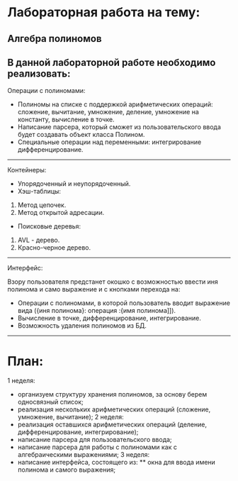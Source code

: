 Лабораторная работа на тему:
============================
Алгебра полиномов
-----------------
В данной лабораторной работе необходимо реализовать:
---
Операции с полиномами:
* Полиномы на списке с поддержкой арифметических операций: сложение, вычитание, умножение, деление, умножение на константу, вычисление в точке.
* Написание парсера, который сможет из пользовательского ввода будет создавать объект класса Полином.
* Специальные операции над переменными: интегрирование дифференцирование.
---
Контейнеры:
* Упорядоченный и неупорядоченный.
* Хэш-таблицы:
1. Метод цепочек.
2. Метод открытой адресации.
* Поисковые деревья:
1. AVL - дерево.
2. Красно-черное дерево.
---
Интерфейс:
  
Взору пользователя предстанет окошко с возможностью ввести иня полинома и само выражение и с кнопками перехода на:
* Операции с полиномами, в которой пользователь вводит выражение вида ({иня полинома}: операция :{имя полинома]]).
* Вычисление в точке, дифференцирование, интегрирование.
* Возможность удаления полиномов из БД.
---
План:
=====
1 неделя:
* организуем структуру хранения полиномов, за основу берем односвязный список;
* реализация нескольких арифметических операций (сложение, умножение, вычитание);
2 неделя:
* реализация оставшихся арифметических операций (деление, дифференцирование, интегрирование);
* написание парсера для пользовательского ввода;
* написание парсера для работы с полиномами как с алгебраическими выражениями;
3 неделя:
* написание интерфейса, состоящего из:
  ** окна для ввода имени полинома и самого выражения;
